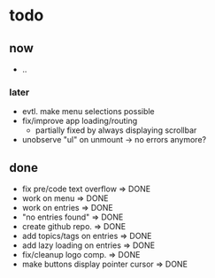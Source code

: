 
# todo

## now

- ..

### later

- evtl. make menu selections possible
- fix/improve app loading/routing
  - partially fixed by always displaying scrollbar
- unobserve "ul" on unmount -> no errors anymore?

## done

- fix pre/code text overflow => DONE
- work on menu => DONE
- work on entries => DONE
- "no entries found" => DONE
- create github repo. => DONE
- add topics/tags on entries => DONE
- add lazy loading on entries => DONE
- fix/cleanup logo comp. => DONE
- make buttons display pointer cursor => DONE
